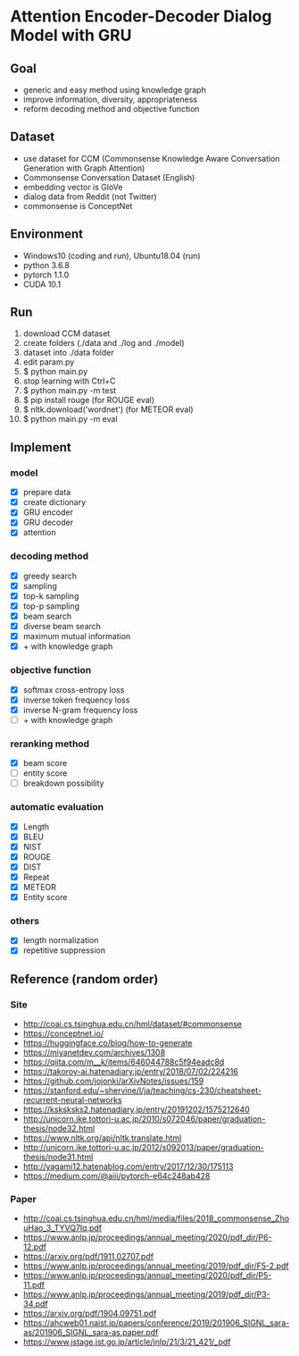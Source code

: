 # Attention Encoder-Decoder Dialog Model with GRU

## Goal
- generic and easy method using knowledge graph
- improve information, diversity, appropriateness
- reform decoding method and objective function

## Dataset
- use dataset for CCM
(Commonsense Knowledge Aware Conversation Generation with Graph Attention)  
- Commonsense Conversation Dataset (English)
- embedding vector is GloVe
- dialog data from Reddit (not Twitter)
- commonsense is ConceptNet

## Environment
- Windows10 (coding and run), Ubuntu18.04 (run)
- python 3.6.8
- pytorch 1.1.0
- CUDA 10.1

## Run
1. download CCM dataset
2. create folders (./data and ./log and ./model)
3. dataset into ./data folder
4. edit param.py
5. $ python main.py
6. stop learning with Ctrl+C
7. $ python main.py -m test
8. $ pip install rouge (for ROUGE eval)
9. $ nltk.download('wordnet') (for METEOR eval)
10. $ python main.py -m eval

## Implement
### model
- [x] prepare data
- [x] create dictionary
- [x] GRU encoder
- [x] GRU decoder
- [x] attention

### decoding method
- [x] greedy search
- [x] sampling
- [x] top-k sampling
- [x] top-p sampling
- [x] beam search
- [x] diverse beam search
- [x] maximum mutual information
- [x] \+ with knowledge graph

### objective function
- [x] softmax cross-entropy loss
- [x] inverse token frequency loss
- [x] inverse N-gram frequency loss
- [ ] \+ with knowledge graph

### reranking method
- [x] beam score
- [ ] entity score
- [ ] breakdown possibility

### automatic evaluation
- [x] Length
- [x] BLEU
- [x] NIST
- [x] ROUGE
- [x] DIST
- [x] Repeat
- [x] METEOR
- [x] Entity score

### others
- [x] length normalization
- [x] repetitive suppression

## Reference (random order)
### Site
- http://coai.cs.tsinghua.edu.cn/hml/dataset/#commonsense
- https://conceptnet.io/
- https://huggingface.co/blog/how-to-generate
- https://miyanetdev.com/archives/1308
- https://qiita.com/m__k/items/646044788c5f94eadc8d
- https://takoroy-ai.hatenadiary.jp/entry/2018/07/02/224216
- https://github.com/jojonki/arXivNotes/issues/159
- https://stanford.edu/~shervine/l/ja/teaching/cs-230/cheatsheet-recurrent-neural-networks
- https://ksksksks2.hatenadiary.jp/entry/20191202/1575212640
- http://unicorn.ike.tottori-u.ac.jp/2010/s072046/paper/graduation-thesis/node32.html
- https://www.nltk.org/api/nltk.translate.html
- http://unicorn.ike.tottori-u.ac.jp/2012/s092013/paper/graduation-thesis/node31.html
- http://yagami12.hatenablog.com/entry/2017/12/30/175113
- https://medium.com/@aiii/pytorch-e64c248ab428

### Paper
- http://coai.cs.tsinghua.edu.cn/hml/media/files/2018_commonsense_ZhouHao_3_TYVQ7Iq.pdf
- https://www.anlp.jp/proceedings/annual_meeting/2020/pdf_dir/P6-12.pdf
- https://arxiv.org/pdf/1911.02707.pdf
- https://www.anlp.jp/proceedings/annual_meeting/2019/pdf_dir/F5-2.pdf
- https://www.anlp.jp/proceedings/annual_meeting/2020/pdf_dir/P5-11.pdf
- https://www.anlp.jp/proceedings/annual_meeting/2019/pdf_dir/P3-34.pdf
- https://arxiv.org/pdf/1904.09751.pdf
- https://ahcweb01.naist.jp/papers/conference/2019/201906_SIGNL_sara-as/201906_SIGNL_sara-as.paper.pdf
- https://www.jstage.jst.go.jp/article/jnlp/21/3/21_421/_pdf
